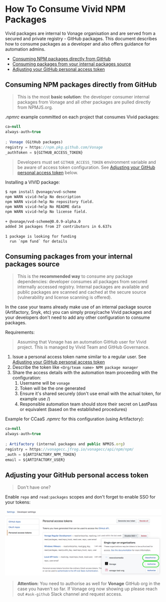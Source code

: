 # How To Consume Vivid NPM Packages

Vivid packages are internal to Vonage organisation and are served from a secured and private registry - GitHub packages. This document describes how to consume packages as a developer and also offers guidance for automation admins.

- [Consuming NPM packages directly from GitHub](#consuming-npm-packages-directly-from-github)
- [Consuming packages from your internal packages source](#consuming-packages-from-your-internal-packages-source)
- [Adjusting your GitHub personal access token](#adjusting-your-github-personal-access-token)

## Consuming NPM packages directly from GitHub

> This is the most **basic solution**: the developer consumer internal packages from Vonage and all other packages are pulled directly from NPMJS.org.

_.npmrc_ example committed on each project that consumes Vivid packages:

```javascript
ca=null
always-auth=true

; Vonage (GitHub packages)
registry = https://npm.pkg.github.com/Vonage
_authToken = ${GITHUB_ACCESS_TOKEN}
```

> Developers must set `GITHUB_ACCESS_TOKEN` environment variable and be aware of access token configuration. See [Adjusting your GitHub personal access token](#adjusting-your-github-personal-access-token) below.

Installing a VIVID package:

```shell
$ npm install @vonage/vvd-scheme
npm WARN vivid-help No description
npm WARN vivid-help No repository field.
npm WARN vivid-help No README data
npm WARN vivid-help No license field.

+ @vonage/vvd-scheme@0.0.9-alpha.0
added 34 packages from 27 contributors in 6.637s

1 package is looking for funding
  run `npm fund` for details
```

## Consuming packages from your internal packages source

> This is the **recommended way** to consume any package dependencies: developer consumes all packages from secured internally accessed registry. Internal packages are available and public packages are scanned and cached at the secure source (vulnerability and license scanning is offered).

In the case your teams already make use of an internal package source (Artifactory, Snyk, etc) you can simply proxy/cache Vivid packages and your developers don't need to add any other configuration to consume packages.

Requirements:

> Assuming that Vonage has an automation GitHub user for Vivid project. This is managed by Vivid Team and GitHub Governance.

1. Issue a personal access token name similar to a regular user. See [Adjusting your GitHub personal access token](#adjusting-your-github-personal-access-token)
1. Describe the token like `<Org/team name> NPM package manager`
1. Share the access details with the automation team proceeding with the configuration:
   1. Username will be `vonage`
   2. Token will be the one generated
   3. Ensure it's shared securely (don't use email with the actual token, for example use [](https://onetimesecret.com)/)
   4. Responsible automation team should store their secret on LastPass or equivalent (based on the established procedures)

Example for CCaaS _.npmrc_ for this configuration (using Artifactory):

```javascript
ca=null
always-auth=true

; Artifactory (internal packages and public NPMJS.org)
registry = https://vonagecc.jfrog.io/vonagecc/api/npm/npm/
_auth = ${ARTIFACTORY_NPM_TOKEN}
email = ${ARTIFACTORY_USER}

```

## Adjusting your GitHub personal access token

> Don't have one?

Enable `repo` and `read:packages` scopes and don't forget to enable SSO for your tokens:

![Enable SSO](assets/images/github-sso.jpg)

> **Attention:** You need to authorise as well for **Vonage** GitHub org in the case you haven't so far. If Vonage org now showing up please reach out `#ask-github` Slack channel and request access.